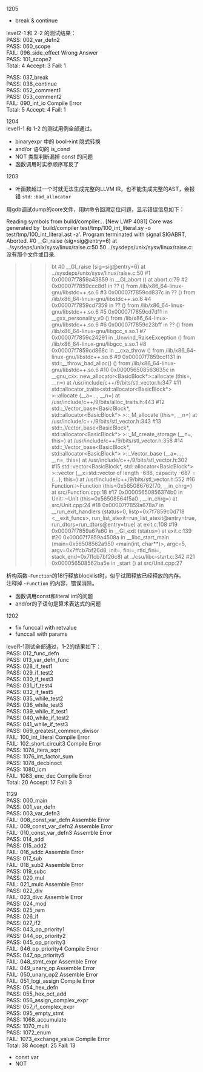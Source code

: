 1205  
- break & continue  

level2-1 和 2-2 的测试结果：  
PASS: 002_var_defn2  
PASS: 060_scope  
FAIL: 096_side_effect   Wrong Answer  
PASS: 101_scope2  
Total: 4        Accept: 3       Fail: 1  

PASS: 037_break  
PASS: 038_continue  
PASS: 052_comment1  
PASS: 053_comment2  
FAIL: 090_int_io        Compile Error  
Total: 5        Accept: 4       Fail: 1  

1204  
level1-1 和 1-2 的测试用例全部通过。

- binaryexpr 中的 bool->int 隐式转换  
- and/or 语句的 is_cond
- NOT 类型判断漏掉 const 的问题
- 函数调用时实参顺序写反了

1203  
- 叶函数超过一个时就无法生成完整的LLVM IR，也不能生成完整的AST，会报错 `std::bad_allocator`  

用gdb调试dump的core文件，用bt命令回溯定位问题，显示错误信息如下：  

Reading symbols from build/compiler...
[New LWP 4081]
Core was generated by `build/compiler test/tmp/100_int_literal.sy -o test/tmp/100_int_literal.ast -a'.
Program terminated with signal SIGABRT, Aborted.
#0  __GI_raise (sig=sig@entry=6) at ../sysdeps/unix/sysv/linux/raise.c:50
50      ../sysdeps/unix/sysv/linux/raise.c: 没有那个文件或目录.
>>> bt
#0  __GI_raise (sig=sig@entry=6) at ../sysdeps/unix/sysv/linux/raise.c:50
#1  0x00007f7859a43859 in __GI_abort () at abort.c:79
#2  0x00007f7859ccc8d1 in ?? () from /lib/x86_64-linux-gnu/libstdc++.so.6
#3  0x00007f7859cd837c in ?? () from /lib/x86_64-linux-gnu/libstdc++.so.6
#4  0x00007f7859cd7359 in ?? () from /lib/x86_64-linux-gnu/libstdc++.so.6
#5  0x00007f7859cd7d11 in __gxx_personality_v0 () from /lib/x86_64-linux-gnu/libstdc++.so.6
#6  0x00007f7859c23bff in ?? () from /lib/x86_64-linux-gnu/libgcc_s.so.1
#7  0x00007f7859c24291 in _Unwind_RaiseException () from /lib/x86_64-linux-gnu/libgcc_s.so.1
#8  0x00007f7859cd868c in __cxa_throw () from /lib/x86_64-linux-gnu/libstdc++.so.6
#9  0x00007f7859ccf131 in std::__throw_bad_alloc() () from /lib/x86_64-linux-gnu/libstdc++.so.6
#10 0x000056508563635c in __gnu_cxx::new_allocator<BasicBlock*>::allocate (this=<synthetic pointer>, __n=<optimized out>) at /usr/include/c++/9/bits/stl_vector.h:347
#11 std::allocator_traits<std::allocator<BasicBlock*> >::allocate (__a=<synthetic pointer>..., __n=<optimized out>) at /usr/include/c++/9/bits/alloc_traits.h:443
#12 std::_Vector_base<BasicBlock*, std::allocator<BasicBlock*> >::_M_allocate (this=<synthetic pointer>, __n=<optimized out>) at /usr/include/c++/9/bits/stl_vector.h:343
#13 std::_Vector_base<BasicBlock*, std::allocator<BasicBlock*> >::_M_create_storage (__n=<optimized out>, this=<synthetic pointer>) at /usr/include/c++/9/bits/stl_vector.h:358
#14 std::_Vector_base<BasicBlock*, std::allocator<BasicBlock*> >::_Vector_base (__a=..., __n=<optimized out>, this=<synthetic pointer>) at /usr/include/c++/9/bits/stl_vector.h:302
#15 std::vector<BasicBlock*, std::allocator<BasicBlock*> >::vector (__x=std::vector of length -688, capacity -687 = {...}, this=<synthetic pointer>) at /usr/include/c++/9/bits/stl_vector.h:552
#16 Function::~Function (this=0x565086762f70, __in_chrg=<optimized out>) at src/Function.cpp:18
#17 0x00005650856374b0 in Unit::~Unit (this=0x56508564f5a0 <unit>, __in_chrg=<optimized out>) at src/Unit.cpp:24
#18 0x00007f7859a678a7 in __run_exit_handlers (status=0, listp=0x7f7859c0d718 <__exit_funcs>, run_list_atexit=run_list_atexit@entry=true, run_dtors=run_dtors@entry=true) at exit.c:108
#19 0x00007f7859a67a60 in __GI_exit (status=<optimized out>) at exit.c:139
#20 0x00007f7859a4508a in __libc_start_main (main=0x56508562a950 <main(int, char**)>, argc=5, argv=0x7ffcb7bf26d8, init=<optimized out>, fini=<optimized out>, rtld_fini=<optimized out>, stack_end=0x7ffcb7bf26c8) at ../csu/libc-start.c:342
#21 0x000056508562ba5e in _start () at src/Unit.cpp:27

析构函数`~Function`的18行释放blocklist时，似乎试图释放已经释放的内存。  
注释掉 `~Function` 的内容，错误消除。

- 函数调用const和literal int的问题  
- and/or的子语句是算术表达式的问题

1202  
- fix funccall with retvalue
- funccall with params

level1-1测试全部通过，1-2的结果如下：  
PASS: 012_func_defn  
PASS: 013_var_defn_func  
PASS: 028_if_test1  
PASS: 029_if_test2  
PASS: 030_if_test3  
PASS: 031_if_test4  
PASS: 032_if_test5  
PASS: 035_while_test2  
PASS: 036_while_test3  
PASS: 039_while_if_test1  
PASS: 040_while_if_test2  
PASS: 041_while_if_test3  
PASS: 069_greatest_common_divisor  
FAIL: 100_int_literal   Compile Error  
FAIL: 102_short_circuit3        Compile Error  
PASS: 1074_itera_sqrt  
PASS: 1076_int_factor_sum  
PASS: 1078_decbinoct  
PASS: 1080_lcm  
FAIL: 1083_enc_dec      Compile Error  
Total: 20       Accept: 17      Fail: 3

1129  
PASS: 000_main  
PASS: 001_var_defn  
PASS: 003_var_defn3  
FAIL: 008_const_var_defn        Assemble Error  
FAIL: 009_const_var_defn2       Assemble Error  
FAIL: 010_const_var_defn3       Assemble Error  
PASS: 014_add  
PASS: 015_add2  
FAIL: 016_addc  Assemble Error  
PASS: 017_sub  
FAIL: 018_sub2  Assemble Error  
PASS: 019_subc  
PASS: 020_mul  
FAIL: 021_mulc  Assemble Error  
PASS: 022_div  
FAIL: 023_divc  Assemble Error  
PASS: 024_mod  
PASS: 025_rem  
PASS: 026_if  
PASS: 027_if2  
PASS: 043_op_priority1  
PASS: 044_op_priority2  
PASS: 045_op_priority3  
FAIL: 046_op_priority4  Compile Error  
PASS: 047_op_priority5  
FAIL: 048_stmt_expr     Assemble Error  
FAIL: 049_unary_op      Assemble Error  
FAIL: 050_unary_op2     Assemble Error  
FAIL: 051_logi_assign   Compile Error  
PASS: 054_hex_defn  
PASS: 055_hex_oct_add  
PASS: 056_assign_complex_expr  
PASS: 057_if_complex_expr  
PASS: 095_empty_stmt  
PASS: 1068_accumulate  
PASS: 1070_multi  
PASS: 1072_enum  
FAIL: 1073_exchange_value       Compile Error  
Total: 38       Accept: 25      Fail: 13  

- const var
- NOT